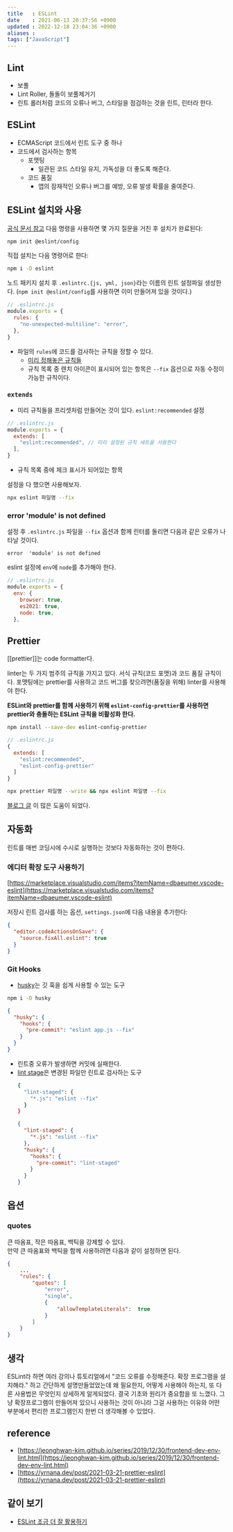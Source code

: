 ```yaml
---
title   : ESLint
date    : 2021-06-13 20:37:56 +0900
updated : 2022-12-18 23:04:36 +0900
aliases : 
tags: ["JavaScript"]
---
```

## Lint 
- 보풀
- Lint Roller, 돌돌이 보풀제거기 
- 린트 롤러처럼 코드의 오류나 버그, 스타일을 점검하는 것을 린트, 린터라 한다.  
  
## ESLint
- ECMAScript 코드에서 린트 도구 중 하나  
- 코드에서 검사하는 항목
  - 포맷팅
    - 일관된 코드 스타일 유지, 가독성을 더 좋도록 해준다. 
  - 코드 품질 
    - 앱의 잠재적인 오류나 버그를 예방, 오류 발생 확률을 줄여준다. 
    
## ESLint 설치와 사용  

[공식 문서 참고](https://eslint.org/docs/latest/user-guide/getting-started)
다음 명령을 사용하면 몇 가지 질문을 거친 후 설치가 완료된다:
```sh
npm init @eslint/config
```

직접 설치는 다음 명령어로 한다:
```bash
npm i -D eslint
```

노드 패키지 설치 후 `.eslintrc.{js, yml, json}`라는 이름의 린트 설정파일 생성한다.
(`npm init @eslint/config`를 사용하면 이미 만들어져 있을 것이다.)

```javascript
// .eslintrc.js
module.exports = {
  rules: {
    "no-unexpected-multiline": "error",
  },
}
```

- 파일의 `rules`에 코드를 검사하는 규칙을 정할 수 있다. 
  - [미리 정해놓은 규칙들](https://eslint.org/docs/rules/)
  - 규칙 목록 중 렌치 아이콘이 표시되어 있는 항목은  `--fix` 옵션으로 자동 수정이 가능한 규칙이다.  
    
### `extends`
- 미리 규칙들을 프리셋처럼 만들어논 것이 있다. `eslint:recommended` 설정  
```javascript
// .eslintrc.js
module.exports = {
  extends: [
    "eslint:recommended", // 미리 설정된 규칙 세트을 사용한다
  ],
}
```
- 규칙 목록 중에 체크 표시가 되어있는 항목

설정을 다 했으면 사용해보자.
```sh
npx eslint 파일명 --fix
```

### error  'module' is not defined
설정 후 `.eslintrc.js` 파일을 `--fix` 옵션과 함께 린터를 돌리면 다음과 같은 오류가 나타날 것이다.
```
error  'module' is not defined
```

eslint 설정에 `env`에 `node`를 추가해야 한다.
```js
// .eslintrc.js
module.exports = {
  env: {
    browser: true,
    es2021: true,
    node: true,
  },
```


## Prettier

[[prettier]]는 code formatter다.

linter는 두 가지 범주의 규칙을 가지고 있다. 서식 규칙(코드 포맷)과 코드 품질 규칙이다. 
포맷팅에는 prettier를 사용하고 코드 버그를 찾으려면(품질을 위해) linter를 사용해야 한다. 

**ESLint와 prettier를 함께 사용하기 위해 `eslint-config-prettier`를 사용하면 prettier와 충돌하는 ESLint 규칙을 비활성화 한다.**  

```sh
npm install --save-dev eslint-config-prettier
```

```javascript
// .eslintrc.js
{
  extends: [
    "eslint:recommended",
    "eslint-config-prettier"
  ]
}
```
```bash
npx prettier 파일명 --write && npx eslint 파일명 --fix
```

[블로그 글](https://yrnana.dev/post/2021-03-21-prettier-eslint) 이 많은 도움이 되었다.

## 자동화  
린트를 매번 코딩시에 수시로 실행하는 것보다 자동화하는 것이 편하다.  


### 에디터 확장 도구 사용하기  
[https://marketplace.visualstudio.com/items?itemName=dbaeumer.vscode-eslint](https://marketplace.visualstudio.com/items?itemName=dbaeumer.vscode-eslint)  

저장시 린트 검사를 하는 옵션, `settings.json`에 다음 내용을 추가한다:
```json
{
  "editor.codeActionsOnSave": {
    "source.fixAll.eslint": true
  }
}
```  

### Git Hooks
- [husky](https://github.com/typicode/husky)는 깃 훅을 쉽게 사용할 수 있는 도구  
```bash
npm i -D husky
```
```json
{
  "husky": {
    "hooks": {
      "pre-commit": "eslint app.js --fix"
    }
  }
}
```
- 린트중 오류가 발생하면 커밋에 실패한다.  
- [lint stage](https://github.com/okonet/lint-staged)은 변경된 파일만 린트로 검사하는 도구  
  ```bash
  {
    "lint-staged": {
      "*.js": "eslint --fix"
    }
  }
  ```
  ```json
  {
    "lint-staged": {
      "*.js": "eslint --fix"
    },
    "husky": {
      "hooks": {
        "pre-commit": "lint-staged"
      }
    }
  }
  ```
  
## 옵션 
### quotes 
큰 따옴표, 작은 따옴표, 백틱을 강제할 수 있다.  
만약 큰 따옴표와 백틱을 함께 사용하려면 다음과 같이 설정하면 된다.  
```json
{
    ... 
    "rules": {
        "quotes": [ 
            "error",
            "single",
            {
                "allowTemplateLiterals":  true
            }
        ]
    }
}
```

## 생각  
ESLint라 하면 여러 강의나 튜토리얼에서 "코드 오류를 수정해준다. 확장 프로그램을 설치해라." 하고 간단하게 설명만들었었는데 왜 필요한지, 어떻게 사용해야 하는지, 또 다른 사용법은 무엇인지 상세하게 알게되었다. 결국 기초와 원리가 중요함을 또 느꼈다. 그냥 확장프로그램이 만들어져 있으니 사용하는 것이 아니라 그걸 사용하는 이유와 어떤 부분에서 편리한 프로그램인지 한번 더 생각해볼 수 있었다.

## reference 
- [https://jeonghwan-kim.github.io/series/2019/12/30/frontend-dev-env-lint.html](https://jeonghwan-kim.github.io/series/2019/12/30/frontend-dev-env-lint.html) 
- [https://yrnana.dev/post/2021-03-21-prettier-eslint](https://yrnana.dev/post/2021-03-21-prettier-eslint)

## 같이 보기
- [ESLint 조금 더 잘 활용하기](https://tech.kakao.com/2019/12/05/make-better-use-of-eslint/)
